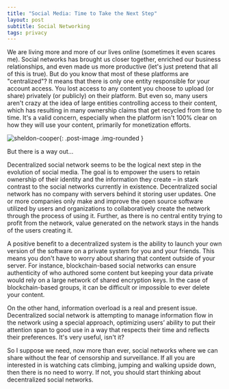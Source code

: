 ```yaml
---
title: "Social Media: Time to Take the Next Step"
layout: post
subtitle: Social Networking
tags: privacy
---
```

We are living more and more of our lives online (sometimes it even scares me). Social networks has brought us closer together, enriched our business relationships, and even made us more productive (let's just pretend that all of this is true). But do you know that most of these platforms are "centralized"? It means that there is only one entity responsible for your account access. You lost access to any content you choose to upload (or share) privately (or publicly) on their platform. But even so, many users aren't crazy at the idea of large entities controlling access to their content, which has resulting in many ownership claims that get recycled from time to time. It's a valid concern, especially when the platform isn't 100% clear on how they will use your content, primarily for monetization efforts.

![sheldon-cooper](/images/2018-01-04-social-media.jpg){: .post-image .img-rounded }

But there is a way out...

Decentralized social network seems to be the logical next step in the evolution of social media. The goal is to empower the users to retain ownership of their identity and the information they create – in stark contrast to the social networks currently in existence. Decentralized social network has no company with servers behind it storing user updates. One or more companies only make and improve the open source software utilized by users and organizations to collaboratively create the network through the process of using it. Further, as there is no central entity trying to profit from the network, value generated on the network stays in the hands of the users creating it.

A positive benefit to a decentralized system is the ability to launch your own version of the software on a private system for you and your friends. This means you don't have to worry about sharing that content outside of your server. For instance, blockchain-based social networks can ensure authenticity of who authored some content but keeping your data private would rely on a large network of shared encryption keys. In the case of blockchain-based groups, it can be difficult or impossible to ever delete your content.

On the other hand, information overload is a real and present issue. Decentralized social network is attempting to manage information flow in the network using a special approach, optimizing users’ ability to put their attention span to good use in a way that respects their time and reflects their preferences. It's very useful, isn't it?

So I suppose we need, now more than ever, social networks where we can share without the fear of censorship and surveillance. If all you are interested in is watching cats climbing, jumping and walking upside down, then there is no need to worry. If not, you should start thinking about decentralized social networks.
